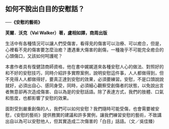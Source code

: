 ## 如何不說出白目的安慰話？

**──《安慰的藝術》**

**芙爾．沃克（Val Walker）著，盧相如譯，商周出版**

生活中有各種情況可以讓人們受傷害，看得見的傷害可以治療、可以癒合，但是，心裡看不見的傷害要怎麼治癒？遭遇重大傷害的創傷，一種幾乎不可能完全癒合的心頭傷口，又該如何呵護呢？

本書作者具有復健諮商師資格，他在書中娓娓道來各種安慰人心的做法、對照好的和不好的安慰技巧，同時介紹許多實際案例，說明安慰這件事，人人都做得到，但不見得人人都做得好，要真正達到安慰的效果，必須要練習。安慰，不是口頭說說就好，必須出自心、感同身受，同時，必須細心觀察受創傷者的狀態，以免說出言者無意卻再次造成傷害、自以為是的安慰話語。除了表達方式，我們的肢體、口氣和態度，也都影響了安慰的效果。

面對受到嚴重創傷的人，我們可以如何安慰？我們隨時可能受傷，也會需要被安慰，《安慰的藝術》提供務實的建議和許多實例，讓我們練習安慰的藝術，不致講出自以為可以安慰他人，但其實造成二次傷害的「白目」話語。（文／吳佳臻）
